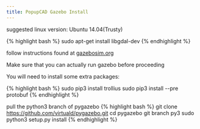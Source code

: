 ```yaml
---
title: PopupCAD Gazebo Install
---
```


suggested linux version: Ubuntu 14.04(Trusty)

{% highlight bash %}
sudo apt-get install libgdal-dev
{% endhighlight %}

follow instructions found at [gazebosim.org](http://gazebosim.org/tutorials?tut=install_from_source&cat=install)

Make sure that you can actually run gazebo before proceeding

You will need to install some extra packages:

{% highlight bash %}
sudo pip3 install trollius
sudo pip3 install --pre protobuf
{% endhighlight %}

pull the python3 branch of pygazebo
{% highlight bash %}
git clone https://github.com/virtuald/pygazebo.git
cd pygazebo
git branch py3
sudo python3 setup.py install
{% endhighlight %}
